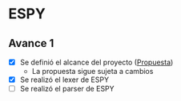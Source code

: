 # ESPY

## Avance 1

- [x] Se definió el alcance del proyecto ([Propuesta](/Propuesta.md))
    - La propuesta sigue sujeta a cambios
- [x] Se realizó el lexer de ESPY
- [ ] Se realizó el parser de ESPY